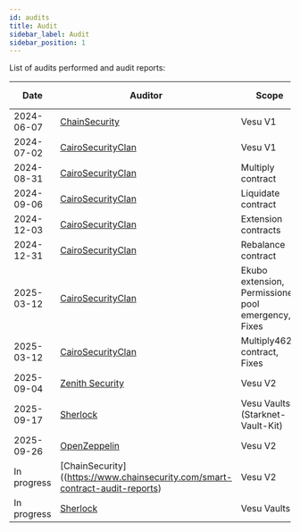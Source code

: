 ```yaml
---
id: audits
title: Audit
sidebar_label: Audit
sidebar_position: 1
---
```


List of audits performed and audit reports:

| **Date**   | **Auditor**          | **Scope**        | **Commit Hash**      | **Report**        |
| ---------- | -------------------- | ---------------- | -------------------- | ----------------- |
| 2024-06-07 | [ChainSecurity](https://www.chainsecurity.com/) | Vesu V1 | [8c6cdea](https://github.com/vesuxyz/vesu-v1/commit/8c6cdeaa6305aef60932d95d3bb63a5145ae0e38) | [Link](https://www.chainsecurity.com/security-audit/vesu-protocol-smart-contracts) |
| 2024-07-02 | [CairoSecurityClan](https://x.com/cairoaudit) | Vesu V1 | [77d3cc9](https://github.com/vesuxyz/vesu-v1/commit/77d3cc996273f0654b1f445c08ad2071c3e6e040) | [Link](https://github.com/Cairo-Security-Clan/Audit-Portfolio/blob/main/Vesu_Audit_Report_Final.pdf) |
| 2024-08-31 | [CairoSecurityClan](https://x.com/cairoaudit) | Multiply contract | [61cbe86](https://github.com/vesuxyz/vesu-multiply/commit/61cbe861a67173d5c111d0de73561e70c4e91862) | [Link](https://github.com/Cairo-Security-Clan/Audit-Portfolio/blob/main/Vesu_Multiply_Audit_Report.pdf) |
| 2024-09-06 | [CairoSecurityClan](https://x.com/cairoaudit) | Liquidate contract | [ea6d068](https://github.com/vesuxyz/vesu-liquidate/commit/ea6d068e2e8e26db7d7cdde3e5e1497a2779fef6) | [Link](https://github.com/Cairo-Security-Clan/Audit-Portfolio/blob/main/Vesu_Liquidate_Audit_Report.pdf) |
| 2024-12-03 | [CairoSecurityClan](https://x.com/cairoaudit) | Extension contracts | [9e20700](https://github.com/vesuxyz/vesu-v1/commit/9e207003be96c6203af356cb3d74106d88b11f9c) | [Link](https://github.com/Cairo-Security-Clan/Audit-Portfolio/blob/main/Vesu_Extensions_Audit_Report.pdf) |
| 2024-12-31 | [CairoSecurityClan](https://x.com/cairoaudit) | Rebalance contract | [e9559b0](https://github.com/vesuxyz/vesu-periphery/commit/e9559b0bdba3088a856783cc8dd922372a0c94e3) | [Link](https://github.com/Cairo-Security-Clan/Audit-Portfolio/blob/main/Vesu_Periphery_Audit_Report.pdf) |
| 2025-03-12 | [CairoSecurityClan](https://x.com/cairoaudit) | Ekubo extension, Permissioned pool emergency, Fixes | [455fe33](https://github.com/vesuxyz/vesu-v1/tree/455fe334825c7279cb18fa9803e898c237720189) | [Link](https://github.com/Cairo-Security-Clan/Audit-Portfolio/blob/main/Vesu_Update_Audit_Report.pdf) |
| 2025-03-12 | [CairoSecurityClan](https://x.com/cairoaudit) | Multiply4626 contract, Fixes | [5f1274f](https://github.com/vesuxyz/vesu-periphery/tree/5f1274f90ea49dda43fab3f1e69b87b70ed482a0) | [Link](https://github.com/Cairo-Security-Clan/Audit-Portfolio/blob/main/Vesu_Periphery_Update_Audit_Report.pdf) |
| 2025-09-04 | [Zenith Security](https://www.zenith.security/) | Vesu V2 | [7a848ce](https://github.com/vesuxyz/vesu-v2/commit/7a848ce3196d62cae96cbf84fd7f80ee433fe203) | [Link](https://github.com/zenith-security/reports/blob/main/reports/Vesu%20V2%20-%20Zenith%20Audit%20Report.pdf) |
| 2025-09-17 | [Sherlock](https://sherlock.xyz/) | Vesu Vaults (Starknet-Vault-Kit) | [0ccbf4c](https://github.com/ForgeYields/starknet_vault_kit/tree/0ccbf4ce0f3131fdced947b7c7b4406fea110481) | [Link](https://github.com/sherlock-protocol/sherlock-reports/blob/main/audits/2025_09_23_Final_Vesu_Starknet_Vault_Kit_Collaborative_Audit_Report.pdf) |
| 2025-09-26 | [OpenZeppelin](https://www.openzeppelin.com/security-audits) | Vesu V2 | [dd868d5](https://github.com/vesuxyz/vesu-v2/commit/dd868d54f44c3207047301145a1a2767e63a64a5) | [Link](https://www.openzeppelin.com/news/vesu-v2-differential-audit?hs_preview=RHYBlSon-196795012357) |
| In progress | [ChainSecurity]((https://www.chainsecurity.com/smart-contract-audit-reports) | Vesu V2 | [dd868d5](https://github.com/vesuxyz/vesu-v2/commit/dd868d54f44c3207047301145a1a2767e63a64a5) | TBD |
| In progress | [Sherlock](https://sherlock.xyz/) | Vesu Vaults | [e267403](https://github.com/vesuxyz/vesu-vaults/commit/e2674032c6dbd62a837dd9a3ca0926f7f2e17dc2) | TBD |